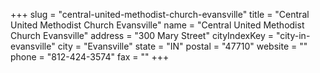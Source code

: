 +++
slug = "central-united-methodist-church-evansville"
title = "Central United Methodist Church Evansville"
name = "Central United Methodist Church Evansville"
address = "300 Mary Street"
cityIndexKey = "city-in-evansville"
city = "Evansville"
state = "IN"
postal = "47710"
website = ""
phone = "812-424-3574"
fax = ""
+++
